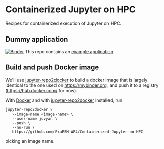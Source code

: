 # Containerized Jupyter on HPC

Recipes for containerized execution of Jupyter on HPC.

## Dummy application

[![Binder](https://mybinder.org/badge_logo.svg)](https://mybinder.org/v2/gh/ExaESM-WP4/Containerized-Jupyter-on-HPC/master?filepath=example_application%2Fdata_analysis.ipynb)
This repo contains an [example application](example_application/data_analysis.ipynb).

## Build and push Docker image

We'll use [jupyter-repo2docker](https://repo2docker.readthedocs.io/) to build a docker image that is largely identical to the one used on <https://mybinder.org>, and push it to a registry (https://hub.docker.com/ for now).

With [Docker](https://docs.docker.com/install/) and with [jupyter-repo2docker](https://repo2docker.readthedocs.io/en/latest/install.html) installed, run
```shell
jupyter-repo2docker \
   --image-name <image-name> \
   --user-name jovyan \
   --push \
   --no-run \
   https://github.com/ExaESM-WP4/Containerized-Jupyter-on-HPC
```
picking an image name.
 
